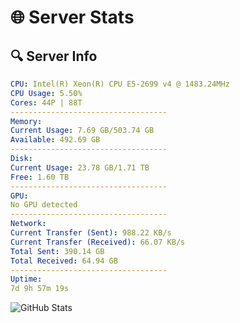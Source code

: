 # 🌐 Server Stats
## 🔍 Server Info
```yaml
CPU: Intel(R) Xeon(R) CPU E5-2699 v4 @ 1483.24MHz
CPU Usage: 5.50%
Cores: 44P | 88T
-----------------------------------
Memory:
Current Usage: 7.69 GB/503.74 GB
Available: 492.69 GB
-----------------------------------
Disk:
Current Usage: 23.78 GB/1.71 TB
Free: 1.60 TB
-----------------------------------
GPU:
No GPU detected
-----------------------------------
Network:
Current Transfer (Sent): 988.22 KB/s
Current Transfer (Received): 66.07 KB/s
Total Sent: 390.14 GB
Total Received: 64.94 GB
-----------------------------------
Uptime:
7d 9h 57m 19s
```
![GitHub Stats](https://img.shields.io/badge/Updated-2025-04-27_03:06:07-blue)